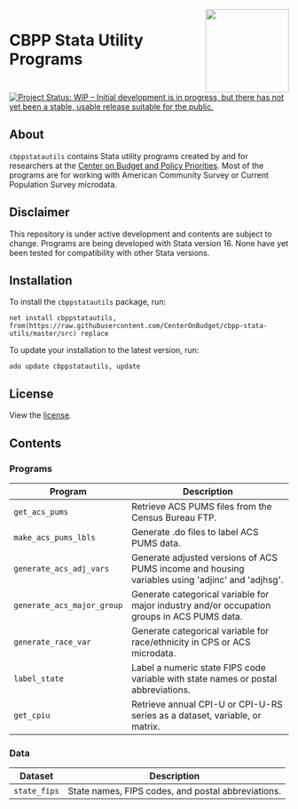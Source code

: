 <img align="right" width="150" src="https://www.cbpp.org/sites/all/themes/custom/cbpp/logo.png">

# CBPP Stata Utility Programs

[![Project Status: WIP – Initial development is in progress, but there has not yet been a stable, usable release suitable for the public.](https://www.repostatus.org/badges/latest/wip.svg)](https://www.repostatus.org/#wip)

## About

`cbppstatautils` contains Stata utility programs created by and for researchers at the [Center on Budget and Policy Priorities](https://www.cbpp.org). Most of the programs are for working with American Community Survey or Current Population Survey microdata.

## Disclaimer

This repository is under active development and contents are subject to change. Programs are being developed with Stata version 16. None have yet been tested for compatibility with other Stata versions.

## Installation

To install the `cbppstatautils` package, run:
```
net install cbppstatautils, from(https://raw.githubusercontent.com/CenterOnBudget/cbpp-stata-utils/master/src) replace
```
To update your installation to the latest version, run:
```
ado update cbppstatautils, update
```

## License
View the [license](https://github.com/CenterOnBudget/cbpp-stata-utils/blob/master/LICENSE).


## Contents

### Programs

| Program | Description |
|---------|-------------|
|`get_acs_pums` | Retrieve ACS PUMS files from the Census Bureau FTP. |
|`make_acs_pums_lbls` | Generate .do files to label ACS PUMS data. | 
|`generate_acs_adj_vars` | Generate adjusted versions of ACS PUMS income and housing variables using 'adjinc' and 'adjhsg'. |
|`generate_acs_major_group` | Generate categorical variable for major industry and/or occupation groups in ACS PUMS data. |
| `generate_race_var` | Generate categorical variable for race/ethnicity in CPS or ACS microdata. |
| `label_state` | Label a numeric state FIPS code variable with state names or postal abbreviations. |
|`get_cpiu` | Retrieve annual CPI-U or CPI-U-RS series as a dataset, variable, or matrix. |


### Data

| Dataset | Description |
|---------|-------------|
|`state_fips` | State names, FIPS codes, and postal abbreviations. |


